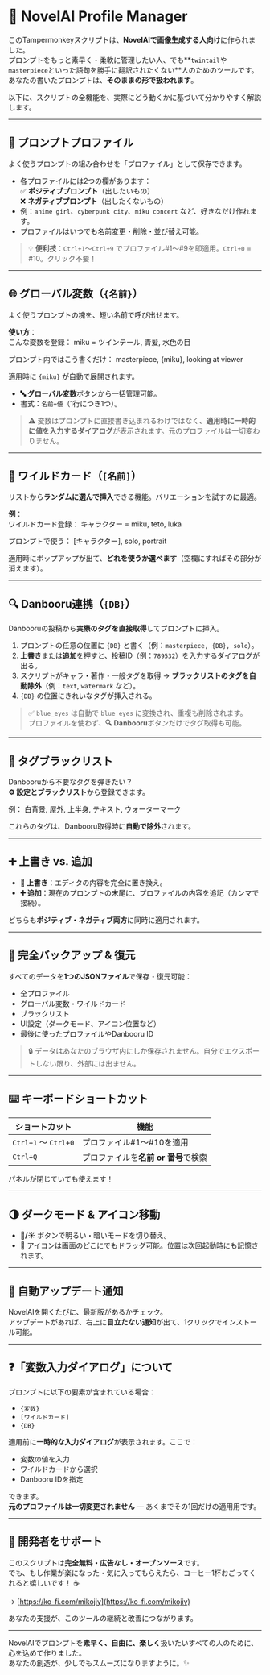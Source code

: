 # 📝 NovelAI Profile Manager

このTampermonkeyスクリプトは、**NovelAIで画像生成する人向け**に作られました。  
プロンプトをもっと素早く・柔軟に管理したい人、でも**`twintail`や`masterpiece`といった語句を勝手に翻訳されたくない**人のためのツールです。  
あなたの書いたプロンプトは、**そのままの形で扱われます**。

以下に、スクリプトの全機能を、実際にどう動くかに基づいて分かりやすく解説します。

---

## 🎯 プロンプトプロファイル

よく使うプロンプトの組み合わせを「プロファイル」として保存できます。

- 各プロファイルには2つの欄があります：  
  ✅ **ポジティブプロンプト**（出したいもの）  
  ❌ **ネガティブプロンプト**（出したくないもの）
- 例：`anime girl`、`cyberpunk city`、`miku concert` など、好きなだけ作れます。
- プロファイルはいつでも名前変更・削除・並び替え可能。

> 💡 **便利技**：`Ctrl+1`～`Ctrl+9` でプロファイル#1～#9を即適用。`Ctrl+0` = #10。クリック不要！

---

## 🌐 グローバル変数（`{名前}`）

よく使うプロンプトの塊を、短い名前で呼び出せます。

**使い方**：  
こんな変数を登録：  miku = ツインテール, 青髪, 水色の目

プロンプト内ではこう書くだけ：  masterpiece, {miku}, looking at viewer


適用時に `{miku}` が自動で展開されます。

- **🔤 グローバル変数**ボタンから一括管理可能。
- 書式：`名前=値`（1行につき1つ）。

> ⚠️ 変数はプロンプトに直接書き込まれるわけではなく、**適用時に一時的に値を入力するダイアログ**が表示されます。元のプロファイルは一切変わりません。

---

## 🎲 ワイルドカード（`[名前]`）

リストから**ランダムに選んで挿入**できる機能。バリエーションを試すのに最適。

**例**：  
ワイルドカード登録：  キャラクター = miku, teto, luka

プロンプトで使う： [キャラクター], solo, portrait


適用時にポップアップが出て、**どれを使うか選べます**（空欄にすればその部分が消えます）。

---

## 🔍 Danbooru連携（`{DB}`）

Danbooruの投稿から**実際のタグを直接取得**してプロンプトに挿入。

1. プロンプトの任意の位置に `{DB}` と書く（例：`masterpiece, {DB}, solo`）。
2. **上書き**または**追加**を押すと、投稿ID（例：`789532`）を入力するダイアログが出る。
3. スクリプトがキャラ・著作・一般タグを取得 → **ブラックリストのタグを自動除外**（例：`text`, `watermark` など）。
4. `{DB}` の位置にきれいなタグが挿入される。

> ✅ `blue_eyes` は自動で `blue eyes` に変換され、重複も削除されます。  
> プロファイルを使わず、**🔍 Danbooru**ボタンだけでタグ取得も可能。

---

## 🛑 タグブラックリスト

Danbooruから不要なタグを弾きたい？  
**⚙️ 設定とブラックリスト**から登録できます。

例：  白背景, 屋外, 上半身, テキスト, ウォーターマーク


これらのタグは、Danbooru取得時に**自動で除外**されます。

---

## ➕ 上書き vs. 追加

- **🔄 上書き**：エディタの内容を完全に置き換え。
- **➕ 追加**：現在のプロンプトの末尾に、プロファイルの内容を追記（カンマで接続）。

どちらも**ポジティブ・ネガティブ両方**に同時に適用されます。

---

## 💾 完全バックアップ & 復元

すべてのデータを**1つのJSONファイル**で保存・復元可能：

- 全プロファイル
- グローバル変数・ワイルドカード
- ブラックリスト
- UI設定（ダークモード、アイコン位置など）
- 最後に使ったプロファイルやDanbooru ID

> 🔒 データはあなたのブラウザ内にしか保存されません。自分でエクスポートしない限り、外部には出ません。

---

## ⌨️ キーボードショートカット

| ショートカット | 機能 |
|--------------|------|
| `Ctrl+1` ～ `Ctrl+0` | プロファイル#1～#10を適用 |
| `Ctrl+Q` | プロファイルを**名前 or 番号**で検索 |

パネルが閉じていても使えます！

---

## 🌗 ダークモード & アイコン移動

- **🌙/☀️** ボタンで明るい・暗いモードを切り替え。
- 📝 アイコンは画面のどこにでもドラッグ可能。位置は次回起動時にも記憶されます。

---

## 🔄 自動アップデート通知

NovelAIを開くたびに、最新版があるかチェック。  
アップデートがあれば、右上に**目立たない通知**が出て、1クリックでインストール可能。

---

## ❓「変数入力ダイアログ」について

プロンプトに以下の要素が含まれている場合：
- `{変数}`
- `[ワイルドカード]`
- `{DB}`

適用前に**一時的な入力ダイアログ**が表示されます。ここで：
- 変数の値を入力
- ワイルドカードから選択
- Danbooru IDを指定

できます。  
**元のプロファイルは一切変更されません** — あくまでその1回だけの適用用です。

---

## 💖 開発者をサポート

このスクリプトは**完全無料・広告なし・オープンソース**です。  
でも、もし作業が楽になった・気に入ってもらえたら、コーヒー1杯おごってくれると嬉しいです！ ☕

→ [https://ko-fi.com/mikojiy](https://ko-fi.com/mikojiy)

あなたの支援が、このツールの継続と改善につながります。

---

NovelAIでプロンプトを**素早く、自由に、楽しく**扱いたいすべての人のために、心を込めて作りました。  
あなたの創造が、少しでもスムーズになりますように。✨
